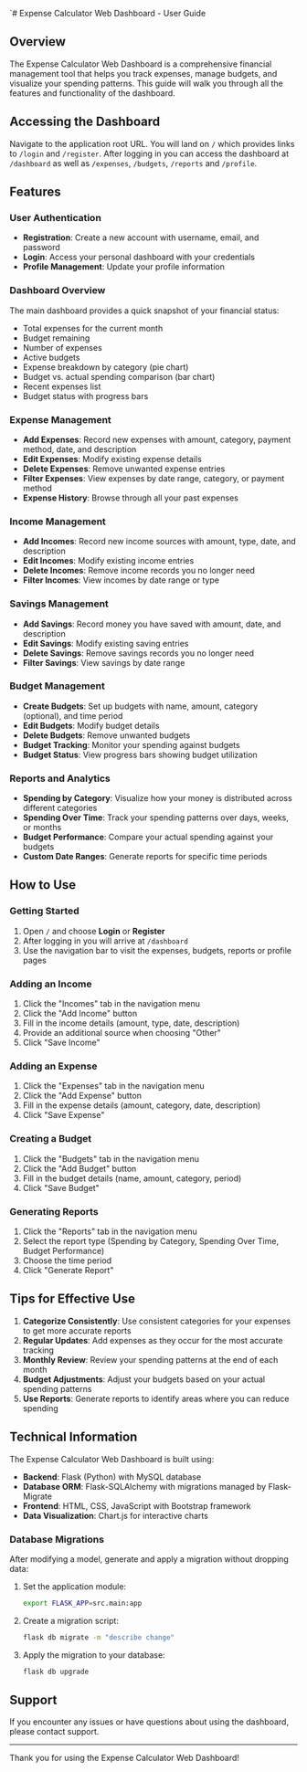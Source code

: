 `# Expense Calculator Web Dashboard - User Guide

## Overview

The Expense Calculator Web Dashboard is a comprehensive financial management tool that helps you track expenses, manage budgets, and visualize your spending patterns. This guide will walk you through all the features and functionality of the dashboard.

## Accessing the Dashboard

Navigate to the application root URL. You will land on `/` which provides links to
`/login` and `/register`. After logging in you can access the dashboard at
`/dashboard` as well as `/expenses`, `/budgets`, `/reports` and `/profile`.

## Features

### User Authentication
- **Registration**: Create a new account with username, email, and password
- **Login**: Access your personal dashboard with your credentials
- **Profile Management**: Update your profile information

### Dashboard Overview
The main dashboard provides a quick snapshot of your financial status:
- Total expenses for the current month
- Budget remaining
- Number of expenses
- Active budgets
- Expense breakdown by category (pie chart)
- Budget vs. actual spending comparison (bar chart)
- Recent expenses list
- Budget status with progress bars

### Expense Management
- **Add Expenses**: Record new expenses with amount, category, payment method, date, and description
- **Edit Expenses**: Modify existing expense details
- **Delete Expenses**: Remove unwanted expense entries
- **Filter Expenses**: View expenses by date range, category, or payment method
- **Expense History**: Browse through all your past expenses

### Income Management
- **Add Incomes**: Record new income sources with amount, type, date, and description
- **Edit Incomes**: Modify existing income entries
- **Delete Incomes**: Remove income records you no longer need
- **Filter Incomes**: View incomes by date range or type

### Savings Management
- **Add Savings**: Record money you have saved with amount, date, and description
- **Edit Savings**: Modify existing saving entries
- **Delete Savings**: Remove savings records you no longer need
- **Filter Savings**: View savings by date range

### Budget Management
- **Create Budgets**: Set up budgets with name, amount, category (optional), and time period
- **Edit Budgets**: Modify budget details
- **Delete Budgets**: Remove unwanted budgets
- **Budget Tracking**: Monitor your spending against budgets
- **Budget Status**: View progress bars showing budget utilization

### Reports and Analytics
- **Spending by Category**: Visualize how your money is distributed across different categories
- **Spending Over Time**: Track your spending patterns over days, weeks, or months
- **Budget Performance**: Compare your actual spending against your budgets
- **Custom Date Ranges**: Generate reports for specific time periods

## How to Use

### Getting Started
1. Open `/` and choose **Login** or **Register**
2. After logging in you will arrive at `/dashboard`
3. Use the navigation bar to visit the expenses, budgets, reports or profile pages

### Adding an Income
1. Click the "Incomes" tab in the navigation menu
2. Click the "Add Income" button
3. Fill in the income details (amount, type, date, description)
4. Provide an additional source when choosing "Other"
5. Click "Save Income"

### Adding an Expense
1. Click the "Expenses" tab in the navigation menu
2. Click the "Add Expense" button
3. Fill in the expense details (amount, category, date, description)
4. Click "Save Expense"

### Creating a Budget
1. Click the "Budgets" tab in the navigation menu
2. Click the "Add Budget" button
3. Fill in the budget details (name, amount, category, period)
4. Click "Save Budget"

### Generating Reports
1. Click the "Reports" tab in the navigation menu
2. Select the report type (Spending by Category, Spending Over Time, Budget Performance)
3. Choose the time period
4. Click "Generate Report"

## Tips for Effective Use

1. **Categorize Consistently**: Use consistent categories for your expenses to get more accurate reports
2. **Regular Updates**: Add expenses as they occur for the most accurate tracking
3. **Monthly Review**: Review your spending patterns at the end of each month
4. **Budget Adjustments**: Adjust your budgets based on your actual spending patterns
5. **Use Reports**: Generate reports to identify areas where you can reduce spending

## Technical Information

The Expense Calculator Web Dashboard is built using:
- **Backend**: Flask (Python) with MySQL database
- **Database ORM**: Flask-SQLAlchemy with migrations managed by Flask-Migrate
- **Frontend**: HTML, CSS, JavaScript with Bootstrap framework
- **Data Visualization**: Chart.js for interactive charts

### Database Migrations
After modifying a model, generate and apply a migration without dropping data:
1. Set the application module:
   ```bash
   export FLASK_APP=src.main:app
   ```
2. Create a migration script:
   ```bash
   flask db migrate -m "describe change"
   ```
3. Apply the migration to your database:
   ```bash
   flask db upgrade
   ```

## Support

If you encounter any issues or have questions about using the dashboard, please contact support.

---

Thank you for using the Expense Calculator Web Dashboard!
